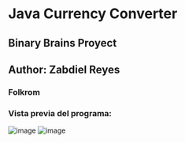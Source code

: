 # Java Currency Converter
## Binary Brains Proyect
## Author: Zabdiel Reyes
### Folkrom
### Vista previa del programa:
![image](https://github.com/Folkrom/currency-converter/assets/63265692/74f08947-52d2-4932-b326-25def1891b49)
![image](https://github.com/Folkrom/currency-converter/assets/63265692/5586909d-7134-4ec4-a668-05ab1776fb8f)

